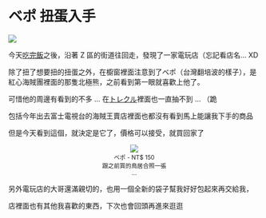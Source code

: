 # ベポ 扭蛋入手

<img src="https://farm8.staticflickr.com/7298/16427872182_b533e5cc95_o.png">

今天[吃完飯]({{site.url}}/2015/02/01/vegetarian-curry-rice/)之後，沿著 Z 區的街道往回走，發現了一家電玩店（忘記看店名... XD

<!-- more -->

除了扭了想要扭的扭蛋之外，在櫥窗裡面注意到了ベポ（台灣翻培波的樣子），是紅心海賊團裡面的那隻北極熊，之前看到第一眼就喜歡上他了。

可惜他的周邊有看到的不多 ... 在[トレクル](http://www.bandaigames.channel.or.jp/list/one_main/tc/)裡面也一直抽不到 ... （跪

包括今年出去富士電視台的海賊王賣店裡面也都沒有看到馬上能讓我下手的商品

但是今天看到這個，就決定是它了，價格可以接受，就買回家了

<center>
	<img src="https://farm9.staticflickr.com/8641/16427054361_e4ef65ffa6_o.png"><br>
	<small>
		ベポ - NT$ 150<br>
		跟之前買的鳥居合照一張<br>
		...<br>
	</small>
</center>

另外電玩店的大哥還滿親切的，也用一個全新的袋子幫我好好包起來再交給我，

店裡面也有其他我喜歡的東西，下次也會回頭再進來逛逛